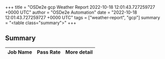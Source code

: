 +++
title = "OSDe2e gcp Weather Report 2022-10-18 12:01:43.727259727 +0000 UTC"
author = "OSDe2e Automation"
date = "2022-10-18 12:01:43.727259727 +0000 UTC"
tags = ["weather-report", "gcp"]
summary = "<table class=\"summary\"></table>"
+++
## Summary

| Job Name | Pass Rate | More detail |
|----------|-----------|-------------|




